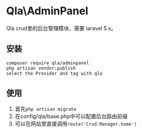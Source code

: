 # Qla\AdminPanel
Qla crud里的后台管理模块，需要 laravel 5.x。

## 安装

```
composer require qla/adminpanel
php artisan vendor:publish
select the Provider and tag with qla
```

## 使用

1. 首先`php artisan migrate`
2. 在config/qla/base.php中可以配置后台路由前缀
3. 可以在网站里直接调用`route('Crud.Manager.home')`

